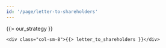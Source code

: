 ```yaml
---
id: '/page/letter-to-shareholders'
---
```


<div class="row-wrap"><div class="row">
    <aside id="our-strategy" class="col-sm-4">{{> our_strategy }}</aside>

    <div class="col-sm-8">{{> letter_to_shareholders }}</div>
</div></div>

